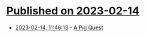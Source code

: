 # [Published on 2023-02-14](index.md)

* [2023-02-14, 11:46:13](https://news.ycombinator.com/item?id=34788064) - [A Pig Quest](https://piggy18.itch.io/a-pig-quest)
